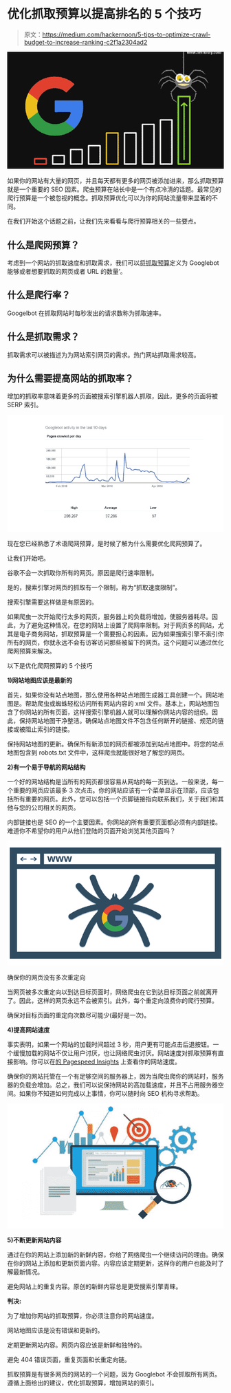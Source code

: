 # 优化抓取预算以提高排名的 5 个技巧

> 原文：<https://medium.com/hackernoon/5-tips-to-optimize-crawl-budget-to-increase-ranking-c2f1a2304ad2>

![](img/1c998fc861a0791220b77a2658b60305.png)

如果你的网站有大量的网页，并且每天都有更多的网页被添加进来，那么抓取预算就是一个重要的 SEO 因素。爬虫预算在站长中是一个有点冷清的话题。最常见的爬行预算是一个被忽视的概念。抓取预算优化可以为你的网站流量带来显著的不同。

在我们开始这个话题之前，让我们先来看看与爬行预算相关的一些要点。

## 什么是爬网预算？

考虑到一个网站的抓取速度和抓取需求，我们可以[将抓取预算](https://www.nethority.com/what-is-crawl-budget-and-how-it-will-affect-your-website-ranking/)定义为 Googlebot 能够或者想要抓取的网页或者 URL 的数量’。

## 什么是爬行率？

Googelbot 在抓取网站时每秒发出的请求数称为抓取速率。

## 什么是抓取需求？

抓取需求可以被描述为为网站索引网页的需求。热门网站抓取需求较高。

## 为什么需要提高网站的抓取率？

增加的抓取率意味着更多的页面被搜索引擎机器人抓取，因此，更多的页面将被 SERP 索引。

![](img/c6672d363e2c1e3bcc24c0a5c4b9ef69.png)

现在您已经熟悉了术语爬网预算，是时候了解为什么需要优化爬网预算了。

让我们开始吧。

谷歌不会一次抓取你所有的网页。原因是爬行速率限制。

是的，搜索引擎对网页的抓取有一个限制，称为“抓取速度限制”。

搜索引擎需要这样做是有原因的。

如果爬虫一次开始爬行太多的网页，服务器上的负载将增加，使服务器耗尽。因此，为了避免这种情况，在您的网站上设置了爬网率限制。对于网页多的网站，尤其是电子商务网站，抓取预算是一个需要担心的因素。因为如果搜索引擎不索引你所有的网页，你就永远不会有访客访问那些被留下的网页。这个问题可以通过优化爬网预算来解决。

以下是优化爬网预算的 5 个技巧

**1)网站地图应该是最新的**

首先，如果你没有站点地图，那么使用各种站点地图生成器工具创建一个。网站地图是。帮助爬虫或蜘蛛轻松访问所有网站内容的 xml 文件。基本上，网站地图包含了你网站的所有页面，这样搜索引擎机器人就可以理解你网站内容的组织。因此，保持网站地图干净整洁。确保站点地图文件不包含任何断开的链接、规范的链接或被阻止索引的链接。

保持网站地图的更新。确保所有新添加的网页都被添加到站点地图中。将您的站点地图包含到 robots.txt 文件中，这样爬虫就能很好地了解您的网页。

**2)有一个易于导航的网站结构**

一个好的网站结构是当所有的网页都很容易从网站的每一页到达。一般来说，每一个重要的网页应该最多 3 次点击。你的网站应该有一个菜单显示在顶部，应该包括所有重要的网页。此外，您可以包括一个页脚链接指向联系我们，关于我们和其他与您的公司相关的网页。

内部链接也是 SEO 的一个主要因素。你网站的所有重要页面都必须有内部链接。难道你不希望你的用户从他们登陆的页面开始浏览其他页面吗？

![](img/9243712aaf899114773de97a0fff3f38.png)

确保你的网页没有多次重定向

当网页被多次重定向以到达目标页面时，网络爬虫在它到达目标页面之前就离开了。因此，这样的网页永远不会被索引。此外，每个重定向浪费你的爬行预算。

确保对目标页面的重定向次数尽可能少(最好是一次)。

**4)提高网站速度**

事实表明，如果一个网站的加载时间超过 3 秒，用户更有可能点击后退按钮。一个缓慢加载的网站不仅让用户讨厌，也让网络爬虫讨厌。网站速度对抓取预算有直接影响。你可以在[的 Pagespeed Insights](https://developers.google.com/speed/pagespeed/insights/) 上查看你的网站速度。

确保你的网站托管在一个有足够空间的服务器上，因为当爬虫爬你的网站时，服务器的负载会增加。总之，我们可以说保持网站的高加载速度，并且不占用服务器空间。如果你不知道如何完成以上事情，你可以随时向 SEO 机构寻求帮助。

![](img/1e33f976d42f203e0b1db6a7839eeb4e.png)

**5)不断更新网站内容**

通过在你的网站上添加新的新鲜内容，你给了网络爬虫一个继续访问的理由。确保在你的网站上添加和更新页面内容。内容应该定期更新，这样你的用户也能及时了解最新情况。

避免网站上的重复内容。原创的新鲜内容总是更受搜索引擎青睐。

**判决:**

为了增加你网站的抓取预算，你必须注意你的网站速度。

网站地图应该是没有错误和更新的。

定期更新网站内容。网页内容应该是新鲜和独特的。

避免 404 错误页面，重复页面和长重定向链。

抓取预算是有很多网页的网站的一个问题，因为 Googlebot 不会抓取所有网页。遵循上面给出的建议，优化抓取预算，增加网站的索引。